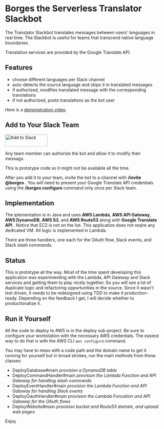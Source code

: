 # Borges the Serverless Translator Slackbot

The Translator Slackbot translates messages between users' languages in
real time. The Slackbot is useful for teams that transcend native language
boundaries.

Translation services are provided by the Google Translate API.

## Features

* choose different languages per Slack channel
* auto-detects the source language and skips it in translated messages
* if authorized, modifies translated message with the corresponding translations
* if not authorized, posts translations as the bot user

Here is a [demonstration video](https://youtu.be/d09KIwT768k).


## Add to Your Slack Team

<a href="https://slack.com/oauth/authorize?scope=commands,bot,chat:write:user,chat:write:bot&client_id=76454819904.83569102723"><img alt="Add to Slack" height="40" width="139" src="https://platform.slack-edge.com/img/add_to_slack.png" srcset="https://platform.slack-edge.com/img/add_to_slack.png 1x, https://platform.slack-edge.com/img/add_to_slack@2x.png 2x" /></a>

 Any team member can authorize the bot and allow it to modify their messags.
 
This is prototype code so it might not be available all the time.

After you add it to your team, invite the bot to a channel with __/invite @borges__ .
You will need to present your Google Translate API credentials using the
__/borges configure <auth-token>__ command only once per Slack team.

## Implementation

The iplementation is in Java and uses __AWS Lambda__, __AWS API Gateway__, __AWS DynamoDB__,
__AWS S3__, and __AWS Route53__ along with __Google Translate API__ .  Notice that
EC2 is not on the list. This application does not reqire any dedicated VM. All
logic is implemented in Lambda.

There are three handlers, one each for the OAuth flow, Slack events, and Slack slash
commands.

## Status

This is prototype all the way. Most of the time spent developing this application was
experimenting with the Lambda, API Gateway and Slack services and getting them to play
nicely together. So you will see a lot of duplicate logic and refactoring opportunities
in the source. Since it wasn't test driven, it needs to be redesigned using TDD to make
it production-ready.  Depending on the feedback I get, I will decide whether to
productionalize it.

## Run it Yourself

All the code to deploy to AWS is in the deploy sub-project. Be sure
to configure your workstation with the necessary AWS credentials. The easiest way to
do that is with the AWS CLI ```aws configure``` command.

You may have to mess with a code path and the domain name to get it running for yourself
but in broad strokes, run the main methods from these classes:

* DeployDatabase#main _provision a DynamoDB table_
* DeployCommandHandler#main _provision the Lambda Function and API Gateway for handling slash commands_
* DeployEventHandler#main _provision the Lambda Function and API Gateway for handling Slack events_
* DeployOauthHandler#main _provision the Lambda Funcation and API Gateway for the OAuth flows_
* DeployWebsite#main _provision bucket and Route53 domain, and upload web pages_


Enjoy
